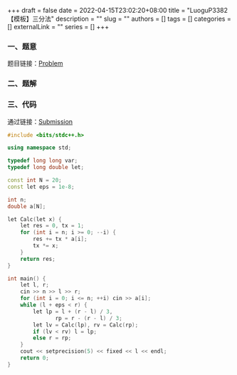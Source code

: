 +++ 
draft = false
date = 2022-04-15T23:02:20+08:00
title = "LuoguP3382 【模板】三分法"
description = ""
slug = ""
authors = []
tags = []
categories = []
externalLink = ""
series = []
+++

### 一、题意

题目链接：[Problem](https://www.luogu.com.cn/problem/P3382)

### 二、题解

### 三、代码

通过链接：[Submission](https://www.luogu.com.cn/record/73973926)

```cpp
#include <bits/stdc++.h>

using namespace std;

typedef long long var;
typedef long double let;

const int N = 20;
const let eps = 1e-8;

int n;
double a[N];

let Calc(let x) {
	let res = 0, tx = 1;
	for (int i = n; i >= 0; --i) {
		res += tx * a[i];
		tx *= x;
	}
	return res;
}

int main() {
	let l, r;
	cin >> n >> l >> r;
	for (int i = 0; i <= n; ++i) cin >> a[i];
	while (l + eps < r) {
		let lp = l + (r - l) / 3,
		       rp = r - (r - l) / 3;
		let lv = Calc(lp), rv = Calc(rp);
		if (lv < rv) l = lp;
		else r = rp;
	}
	cout << setprecision(5) << fixed << l << endl;
	return 0;
}
```